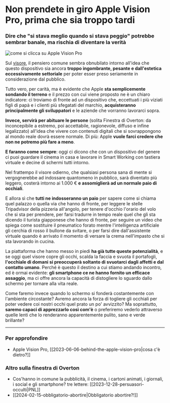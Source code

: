 # Non prendete in giro Apple Vision Pro, prima che sia troppo tardi

### Dire che "si stava meglio quando si stava peggio" potrebbe sembrar banale, ma rischia di diventare la verità

![come si clicca su Apple Vision Pro](apple-vision-pro-click.jpeg)

Sul [visore](https://nr.apple.com/DH0W2J9HT0), il pensiero comune sembra obnubilato intorno all'idea che questo dispositivo sia ancora **troppo ingombrante, pesante e dall'estetica eccessivamente settoriale** per poter esser preso seriamente in considerazione dal pubblico.

Tutto vero, per carità, ma è evidente che Apple **sta semplicemente sondando il terreno** e il prezzo con cui viene proposto ne è un chiaro indicatore: ci troviamo di fronte ad un dispositivo che, eccettuati i più viziati figli di papà e i clienti più sfegatati del marchio, **acquisteranno principalmente gli sviluppatori** e le aziende che vorranno lavorarci sopra.

**Invece, servirà per abituare le persone** (solita Finestra di Overton: da inconcepibile a estremo, poi accettabile, ragionevole, diffuso e infine legalizzato) all'idea che vivere con contenuti digitali che si sovrappongono al mondo reale dovrà essere normale. Di più: Apple **vuole farci credere che non ne potremo più fare a meno**.

**E faranno come sempre**: oggi ci dicono che con un dispositivo del genere ci puoi guardare il cinema in casa e lavorare in Smart Working con tastiera virtuale e decine di schermi tutti intorno.

Nel frattempo il visore odierno, che qualsiasi persona sana di mente si vergognerebbe ad indossare quantomeno in pubblico, sarà diventato più leggero, costerà intorno ai 1.000 € **e assomiglierà ad un normale paio di occhiali**.

E allora sì che **tutti ne indosseranno un paio** per sapere come si chiama quel palazzo o quella via che hanno di fronte, per leggere le stelle Tripadvisor della pizzeria all'angolo, per tenere d'occhio l'orario del volo che si sta per prendere, per farsi tradurre in tempo reale quel che gli sta dicendo il turista giapponese che hanno di fronte, per seguire un video che spiega come sostituire il pneumatico forato mentre l'intelligenza artificiale gli cerchia di rosso il bullone da svitare, o per farsi dire dall'assistente virtuale quando è arrivato il momento di versare la crema nell'impasto che si sta lavorando in cucina.

La piattaforma che hanno messo in piedi **ha già tutte queste potenzialità**, e se oggi quel visore copre gli occhi, scalda la faccia e svuota il portafogli, **l'occhiale di domani si preoccuperà soltanto di svuotarci dagli affetti e dal contatto umano**. Perché è questo il destino a cui stiamo andando incontro, ed è ormai evidente: **gli smartphone ce ne hanno fornito un efficace assaggio**, ma ci offre ancora la capacità di distogliere lo sguardo dallo schermo per tornare alla vita reale.

Come faremo invece quando lo schermo si fonderà costantemente con l'ambiente circostante? Avremo ancora la forza di togliere gli occhiali per poter vedere coi nostri occhi quel prato un po' avvizzito? Ma soprattutto, **saremo capaci di apprezzarlo così com'è** o preferiremo vederlo attraverso quelle lenti che lo renderanno apparentemente pulito, sano e verde brillante?

---

### Per approfondire
- Apple Vision Pro, [[2023-06-06-behind-the-apple-vision-pro|cosa c'è dietro?]]

### Altro sulla finestra di Overton
- Cos'hanno in comune la pubblicità, il cinema, i cartoni animati, i giornali, i social e gli smartphone? tre lettere: [[2023-12-28-persuasori-occulti|PNL]]
- [[2024-02-15-obbligatorio-abortire|Obbligatorio abortire?!]]